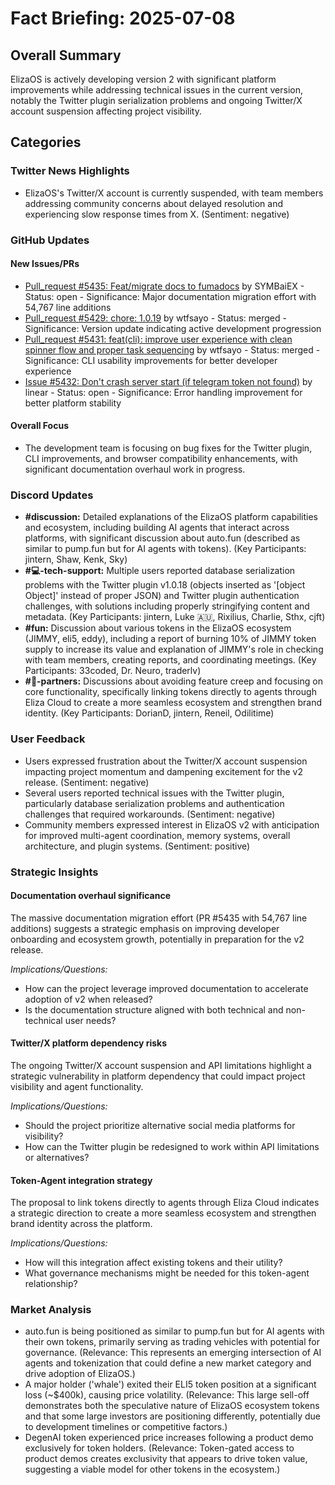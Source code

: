 # Fact Briefing: 2025-07-08

## Overall Summary
ElizaOS is actively developing version 2 with significant platform improvements while addressing technical issues in the current version, notably the Twitter plugin serialization problems and ongoing Twitter/X account suspension affecting project visibility.

## Categories

### Twitter News Highlights
- ElizaOS's Twitter/X account is currently suspended, with team members addressing community concerns about delayed resolution and experiencing slow response times from X. (Sentiment: negative)

### GitHub Updates

#### New Issues/PRs
- [Pull_request #5435: Feat/migrate docs to fumadocs](https://github.com/elizaOS/eliza/pull/5435) by SYMBaiEX - Status: open - Significance: Major documentation migration effort with 54,767 line additions
- [Pull_request #5429: chore: 1.0.19](None) by wtfsayo - Status: merged - Significance: Version update indicating active development progression
- [Pull_request #5431: feat(cli): improve user experience with clean spinner flow and proper task sequencing](None) by wtfsayo - Status: merged - Significance: CLI usability improvements for better developer experience
- [Issue #5432: Don't crash server start (if telegram token not found)](https://github.com/elizaOS/eliza/issues/5432) by linear - Status: open - Significance: Error handling improvement for better platform stability

#### Overall Focus
- The development team is focusing on bug fixes for the Twitter plugin, CLI improvements, and browser compatibility enhancements, with significant documentation overhaul work in progress.

### Discord Updates
- **#discussion:** Detailed explanations of the ElizaOS platform capabilities and ecosystem, including building AI agents that interact across platforms, with significant discussion about auto.fun (described as similar to pump.fun but for AI agents with tokens). (Key Participants: jintern, Shaw, Kenk, Sky)
- **#💻-tech-support:** Multiple users reported database serialization problems with the Twitter plugin v1.0.18 (objects inserted as '[object Object]' instead of proper JSON) and Twitter plugin authentication challenges, with solutions including properly stringifying content and metadata. (Key Participants: jintern, Luke 🇦🇺, Rixilius, Charlie, Sthx, cjft)
- **#fun:** Discussion about various tokens in the ElizaOS ecosystem (JIMMY, eli5, eddy), including a report of burning 10% of JIMMY token supply to increase its value and explanation of JIMMY's role in checking with team members, creating reports, and coordinating meetings. (Key Participants: 33coded, Dr. Neuro, traderlv)
- **#🥇-partners:** Discussions about avoiding feature creep and focusing on core functionality, specifically linking tokens directly to agents through Eliza Cloud to create a more seamless ecosystem and strengthen brand identity. (Key Participants: DorianD, jintern, Reneil, Odilitime)

### User Feedback
- Users expressed frustration about the Twitter/X account suspension impacting project momentum and dampening excitement for the v2 release. (Sentiment: negative)
- Several users reported technical issues with the Twitter plugin, particularly database serialization problems and authentication challenges that required workarounds. (Sentiment: negative)
- Community members expressed interest in ElizaOS v2 with anticipation for improved multi-agent coordination, memory systems, overall architecture, and plugin systems. (Sentiment: positive)

### Strategic Insights

#### Documentation overhaul significance
The massive documentation migration effort (PR #5435 with 54,767 line additions) suggests a strategic emphasis on improving developer onboarding and ecosystem growth, potentially in preparation for the v2 release.

*Implications/Questions:*
  - How can the project leverage improved documentation to accelerate adoption of v2 when released?
  - Is the documentation structure aligned with both technical and non-technical user needs?

#### Twitter/X platform dependency risks
The ongoing Twitter/X account suspension and API limitations highlight a strategic vulnerability in platform dependency that could impact project visibility and agent functionality.

*Implications/Questions:*
  - Should the project prioritize alternative social media platforms for visibility?
  - How can the Twitter plugin be redesigned to work within API limitations or alternatives?

#### Token-Agent integration strategy
The proposal to link tokens directly to agents through Eliza Cloud indicates a strategic direction to create a more seamless ecosystem and strengthen brand identity across the platform.

*Implications/Questions:*
  - How will this integration affect existing tokens and their utility?
  - What governance mechanisms might be needed for this token-agent relationship?

### Market Analysis
- auto.fun is being positioned as similar to pump.fun but for AI agents with their own tokens, primarily serving as trading vehicles with potential for governance. (Relevance: This represents an emerging intersection of AI agents and tokenization that could define a new market category and drive adoption of ElizaOS.)
- A major holder ('whale') exited their ELI5 token position at a significant loss (~$400k), causing price volatility. (Relevance: This large sell-off demonstrates both the speculative nature of ElizaOS ecosystem tokens and that some large investors are positioning differently, potentially due to development timelines or competitive factors.)
- DegenAI token experienced price increases following a product demo exclusively for token holders. (Relevance: Token-gated access to product demos creates exclusivity that appears to drive token value, suggesting a viable model for other tokens in the ecosystem.)